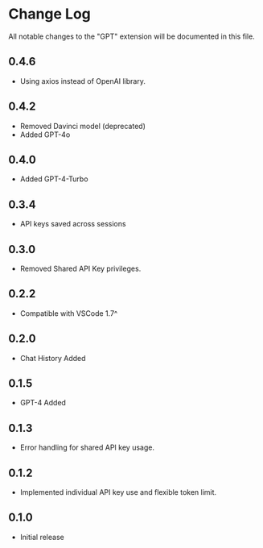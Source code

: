 # Change Log

All notable changes to the "GPT" extension will be documented in this file.

## 0.4.6
- Using axios instead of OpenAI library.

## 0.4.2
- Removed Davinci model (deprecated)
- Added GPT-4o

## 0.4.0
- Added GPT-4-Turbo

## 0.3.4
- API keys saved across sessions

## 0.3.0
- Removed Shared API Key privileges.

## 0.2.2
- Compatible with VSCode 1.7^

## 0.2.0
- Chat History Added

## 0.1.5
- GPT-4 Added

## 0.1.3
- Error handling for shared API key usage.

## 0.1.2
- Implemented individual API key use and flexible token limit.

## 0.1.0
- Initial release
